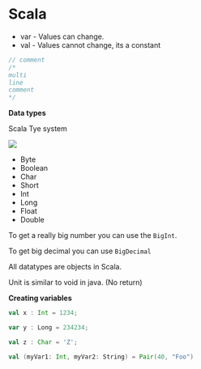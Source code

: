 # Scala

- var - Values can change.
- val - Values cannot change, its a constant

```scala
// comment
/*
multi
line
comment
*/
```


__Data types__

Scala Tye system

![](https://docs.scala-lang.org/resources/images/tour/unified-types-diagram.svg)

- Byte
- Boolean
- Char
- Short
- Int
- Long
- Float
- Double

To get a really big number you can use the `BigInt`.

To get big decimal you can use `BigDecimal`

All datatypes are objects in Scala.

Unit is similar to void in java. (No return)


__Creating variables__

```scala
val x : Int = 1234;
```

```scala
var y : Long = 234234;
```

```scala
val z : Char = 'Z';
```

```scala
val (myVar1: Int, myVar2: String) = Pair(40, "Foo")
```